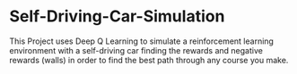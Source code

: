 # Self-Driving-Car-Simulation

This Project uses Deep Q Learning to simulate a reinforcement learning environment with a self-driving car finding the rewards and negative rewards (walls) in order to find the best path through any course you make. 
